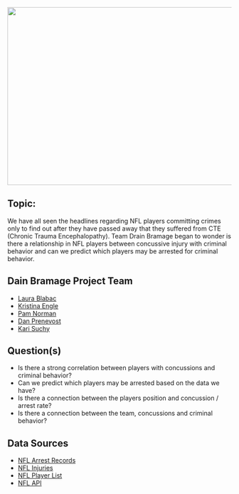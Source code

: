 <p align="center">
  <img width="1000" height= "400" src="https://user-images.githubusercontent.com/88597956/153295908-10de97b2-3d86-4d53-b14d-f49ee13a5857.jpg">
</p>

## Topic: 
We have all seen the headlines regarding NFL players committing crimes only to find out after they have passed away that they suffered from CTE (Chronic Trauma Encephalopathy). Team Drain Bramage began to wonder is there a relationship in NFL players between concussive injury with criminal behavior and can we predict which players may be arrested for criminal behavior.

## Dain Bramage Project Team
- [Laura Blabac]()
- [Kristina Engle]()
- [Pam Norman]()
- [Dan Prenevost]()
- [Kari Suchy]()

## Question(s)  
- Is there a strong correlation between players with concussions and criminal behavior?
- Can we predict which players may be arrested based on the data we have? 
- Is there a connection between the players position and concussion / arrest rate?
- Is there a connection between the team, concussions and criminal behavior?

## Data Sources 
- [NFL Arrest Records](https://databases.usatoday.com/nfl-arrests/)
- [NFL Injuries](https://www.nfl.com/injuries/)
- [NFL Player List](https://www.pro-football-reference.com/players/)
- [NFL API](https://sportsdata.io/developers/api-documentation/nfl#/sports-data/league-feeds)







